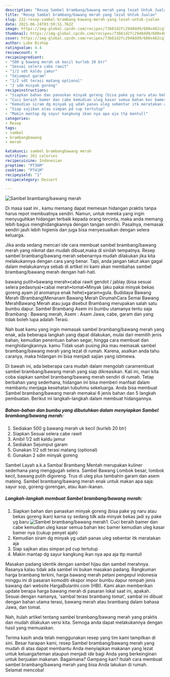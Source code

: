 ```yaml
---
description: "Resep Sambel brambang/bawang merah yang lezat Untuk Jualan"
title: "Resep Sambel brambang/bawang merah yang lezat Untuk Jualan"
slug: 222-resep-sambel-brambang-bawang-merah-yang-lezat-untuk-jualan
date: 2021-06-24T03:59:51.762Z
image: https://img-global.cpcdn.com/recipes/73b61d2fc2948dd9/680x482cq70/sambel-brambangbawang-merah-foto-resep-utama.jpg
thumbnail: https://img-global.cpcdn.com/recipes/73b61d2fc2948dd9/680x482cq70/sambel-brambangbawang-merah-foto-resep-utama.jpg
cover: https://img-global.cpcdn.com/recipes/73b61d2fc2948dd9/680x482cq70/sambel-brambangbawang-merah-foto-resep-utama.jpg
author: Luke Bishop
ratingvalue: 4.4
reviewcount: 9
recipeingredient:
- "500 g bawang merah uk kecil kurleb 20 btr"
- "Sesuai selera cabe rawit"
- "1/2 sdt kaldu jamur"
- "Sejumput garam"
- "1/2 sdt terasi matang optional"
- "2 sdm minyak goreng"
recipeinstructions:
- "Siapkan bahan dan panaskan minyak goreng (bisa pake yg naru atau bekas goreng ikan) karna sy sedang tdk ada minyak bekas jadi sy pake yg baru"
- "Cuci beraih bamer dan cabe kemudian uleg kasar semua bahan kec bamer kemudian uleg kasar bamer nya (cukup penyet ajah)"
- "Kemudian siram dg minyak yg udah panas uleg sebentar itk meratakan aja"
- "Siap sajikan atau simpan pd cup tertutup"
- "Makin mantap dg sayur kangkung ikan nya apa aja ttp mantull"
categories:
- Resep
tags:
- sambel
- brambangbawang
- merah

katakunci: sambel brambangbawang merah 
nutrition: 261 calories
recipecuisine: Indonesian
preptime: "PT36M"
cooktime: "PT41M"
recipeyield: "1"
recipecategory: Dessert

---
```



![Sambel brambang/bawang merah](https://img-global.cpcdn.com/recipes/73b61d2fc2948dd9/680x482cq70/sambel-brambangbawang-merah-foto-resep-utama.jpg)

Di masa  saat ini , kamu memang dapat memesan hidangan praktis tanpa harus repot membuatnya sendiri. Namun, untuk mereka yang ingin menyuguhkan hidangan terbaik kepada orang tercinta, maka anda memang lebih bagus menghidangkannya dengan tangan sendiri. Pasalnya, memasak sendiri jauh lebih higienis dan juga bisa menyesuaikan dengan selera keluarga.

Jika anda sedang mencari ide cara membuat sambel brambang/bawang merah yang nikmat dan mudah dibuat,maka di sinilah tempatnya. Resep sambel brambang/bawang merah  sebenarnya mudah dilakukan jika kita melakukannya dengan cara yang benar. Tapi, anda jangan takut akan gagal dalam melakukannya 
sebab di artikel ini kami akan membahas sambel brambang/bawang merah dengan hati-hati.  

bawang putih•bawang merah•cabai rawit gendot / jablay (bisa sesuai selera pedasnya)•cabai merah•tomat•Minyak (aku pakai minyak bekas goreng ayam jd aromanya enak hehe)•garam•gula. Budidaya Bawang Merah (Brambang)Menanam Bawang Merah DirumahCara Semai Bawang MerahBawang Merah atau juga disebut Brambang merupakan salah satu bumbu dapur. Sambel Brambang Asem ini bumbu utamanya tentu saja Brambang : Bawang merah, Asem : Asam Jawa, cabe, garam dan yang tidak boleh lupa adalah Terasi.

Nah buat kamu yang ingin memasak sambel brambang/bawang merah yang enak, ada beberapa langkah yang dapat dilakukan, mulai dari memilih jenis bahan, kemudian penentuan bahan segar, hingga cara membuat dan menghidangkannya. kamu Tidak usah pusing jika mau memasak sambel brambang/bawang merah yang lezat di rumah. Karena, asalkan anda  tahu caranya, maka hidangan ini bisa menjadi sajian yang istimewa.

Di bawah ini, ada beberapa cara mudah dalam mengolah caramembuat sambel brambang/bawang merah yang siap dikreasikan. Kali ini, mari kita coba siapkan sambel brambang/bawang merah sendiri di rumah. Tetap berbahan yang sederhana, hidangan ini bisa memberi manfaat dalam membantu menjaga kesehatan tubuhmu sekeluarga. Anda bisa membuat Sambel brambang/bawang merah memakai 6 jenis bahan dan 5 langkah pembuatan. Berikut ini langkah-langkah dalam membuat hidangannya.

<!--inarticleads1-->

##### Bahan-bahan dan bumbu yang dibutuhkan dalam menyiapkan Sambel brambang/bawang merah:

1. Sediakan 500 g bawang merah uk kecil (kurleb 20 btr)
1. Siapkan Sesuai selera cabe rawit
1. Ambil 1/2 sdt kaldu jamur
1. Sediakan Sejumput garam
1. Gunakan 1/2 sdt terasi matang (optional)
1. Gunakan 2 sdm minyak goreng


Sambel Layah a.k.a Sambal Brambang Mentah merupakan kuliner sederhana yang menggugah selera. Sambel Bawang Lombok besar, lombok kecil, bawang putih digoreng. Trus di uleg plus tambahin garam dan asem mateng. Sambel brambang/bawang merah enak untuk makan apa saja: sayur sop, goreng-gorengan, atau ikan-ikanan. 

<!--inarticleads2-->

##### Langkah-langkah membuat Sambel brambang/bawang merah:

1. Siapkan bahan dan panaskan minyak goreng (bisa pake yg naru atau bekas goreng ikan) karna sy sedang tdk ada minyak bekas jadi sy pake yg baru
<img src="https://img-global.cpcdn.com/steps/6a8c8a93e1587806/160x128cq70/sambel-brambangbawang-merah-langkah-memasak-1-foto.jpg" alt="Sambel brambang/bawang merah">1. Cuci beraih bamer dan cabe kemudian uleg kasar semua bahan kec bamer kemudian uleg kasar bamer nya (cukup penyet ajah)
1. Kemudian siram dg minyak yg udah panas uleg sebentar itk meratakan aja
1. Siap sajikan atau simpan pd cup tertutup
1. Makin mantap dg sayur kangkung ikan nya apa aja ttp mantull


Masakan padang identik dengan sambel hijau dan sambel merahnya. Rasanya kalau tidak ada sambel ini bukan masakan padang. Rangkuman harga brambang terkini, harga bawang merah petani pengepul indonesia minggu ini di pasaran komoditi ekspor impor bumbu dapur rempah jenis bawang dari website HargaBulanIni.com (HBI). Kami akan memberikan update berapa harga bawang merah di pasaran lokal saat ini, apakah. Sesuai dengan namanya, &#39;sambal terasi brambang tomat&#39;, sambal ini dibuat dengan bahan utama terasi, bawang merah atau brambang dalam bahasa Jawa, dan tomat. 

Nah, itulah artikel tentang  sambel brambang/bawang merah  yang praktis dan mudah dilakukan versi kita. Semoga anda dapat melakukannya dengan hasil yang memuaskan. 

Terima kasih anda telah menggunakan resep yang tim kami tampilkan di sini. Besar harapan kami, resep  Sambel brambang/bawang merah yang mudah di atas dapat membantu Anda menyiapkan makanan yang lezat untuk keluarga/teman ataupun menjadi ide bagi Anda yang berkeinginan untuk berjualan makanan. Bagaimana? Gampang kan? Itulah cara membuat sambel brambang/bawang merah yang bisa Anda lakukan di rumah. Selamat mencoba!

